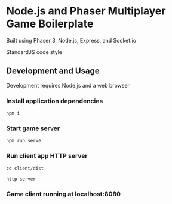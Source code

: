 # Node.js and Phaser Multiplayer Game Boilerplate
Built using Phaser 3, Node.js, Express, and Socket.io

StandardJS code style

## Development and Usage
Development requires Node.js and a web browser

### Install application dependencies
```console
npm i
```

### Start game server
```console
npm run serve
```

### Run client app HTTP server
```console
cd client/dist
```
```console
http-server
```

### Game client running at localhost:8080
